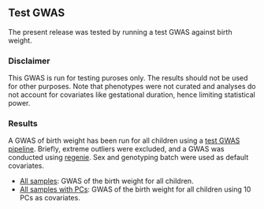 ## Test GWAS

The present release was tested by running a test GWAS against birth weight.

### Disclaimer

This GWAS is run for testing puroses only. The results should not be used for other purposes. Note that phenotypes were not curated and analyses do not account for covariates like gestational duration, hence limiting statistical power.

### Results

A GWAS of birth weight has been run for all children using a [test GWAS pipeline](../../gwas.snake). Briefly, extreme outliers were excluded, and a GWAS was conducted using [regenie](rgcgithub.github.io/regenie). Sex and genotyping batch were used as default covariates.

- [All samples](regenie_no_cojo/weight_birth/pop_children_pheno_birth_weight.md): GWAS of the birth weight for all children.
- [All samples with PCs](pc_covar/regenie_no_cojo/weight_birth/pop_children_pheno_birth_weight.md): GWAS of the birth weight for all children using 10 PCs as covariates.

